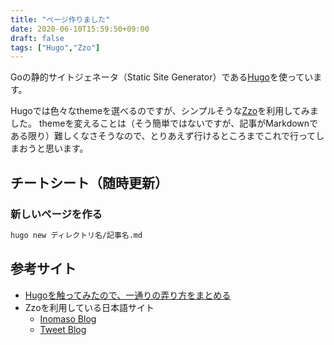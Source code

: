 ```yaml
---
title: "ページ作りました"
date: 2020-06-10T15:59:50+09:00
draft: false
tags: ["Hugo","Zzo"]
---
```


Goの静的サイトジェネータ（Static Site Generator）である[Hugo](https://gohugo.io/)を使っています。

Hugoでは色々なthemeを選べるのですが、シンプルそうな[Zzo](https://zzodocs.netlify.app/)を利用してみました。
themeを変えることは（そう簡単ではないですが、記事がMarkdownである限り）難しくなさそうなので、とりあえず行けるところまでこれで行ってしまおうと思います。

## チートシート（随時更新）
### 新しいページを作る
```bash
hugo new ディレクトリ名/記事名.md
```

## 参考サイト
- [Hugoを触ってみたので、一通りの弄り方をまとめる](https://qiita.com/yakimeron/items/42d537374abde5517267)
- Zzoを利用している日本語サイト
  - [Inomaso Blog](https://www.inomaso.com/)
  - [Tweet Blog](https://encr.jp/blog/)
  
